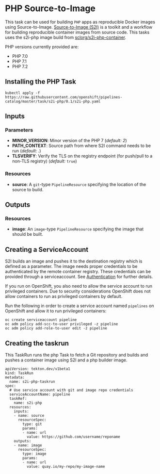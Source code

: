 # PHP Source-to-Image

This task can be used for building `PHP` apps as reproducible Docker 
images using Source-to-Image. [Source-to-Image (S2I)](https://github.com/openshift/source-to-image)
is a toolkit and a workflow for building reproducible container images
from source code. This tasks uses the s2i-php image build from [sclorg/s2i-php-container](https://github.com/sclorg/s2i-php-container).

PHP versions currently provided are:

- PHP 7.0
- PHP 7.1
- PHP 7.2

## Installing the PHP Task

```
kubectl apply -f https://raw.githubusercontent.com/openshift/pipelines-catalog/master/task/s2i-php/0.1/s2i-php.yaml
```

## Inputs

### Parameters

* **MINOR_VERSION**: Minor version of the PHP 7
  (_default: 2_)
* **PATH_CONTEXT**: Source path from where S2I command needs to be run
  (_default: ._)
* **TLSVERIFY**: Verify the TLS on the registry endpoint (for push/pull to a
  non-TLS registry) (_default:_ `true`)


### Resources

* **source**: A `git`-type `PipelineResource` specifying the location of the
  source to build.

## Outputs

### Resources

* **image**: An `image`-type `PipelineResource` specifying the image that should
  be built.

## Creating a ServiceAccount

S2I builds an image and pushes it to the destination registry which is
defined as a parameter. The image needs proper credentials to be 
authenticated by the remote container registry. These credentials can 
be provided through a serviceaccount. See [Authentication](https://github.com/tektoncd/pipeline/blob/master/docs/auth.md#basic-authentication-docker)
for further details.

If you run on OpenShift, you also need to allow the service
account to run privileged containers. Due to security considerations 
OpenShift does not allow containers to run as privileged containers 
by default.

Run the following in order to create a service account named
`pipelines` on OpenShift and allow it to run privileged containers:

```
oc create serviceaccount pipeline
oc adm policy add-scc-to-user privileged -z pipeline
oc adm policy add-role-to-user edit -z pipeline
```

## Creating the taskrun

This TaskRun runs the php Task to fetch a Git repository and builds and 
pushes a container image using S2I and a php builder image.

```
apiVersion: tekton.dev/v1beta1
kind: TaskRun
metadata:
  name: s2i-php-taskrun
spec:
  # Use service account with git and image repo credentials
  serviceAccountName: pipeline
  taskRef:
    name: s2i-php
  resources:
    inputs:
    - name: source
      resourceSpec:
        type: git
        params:
        - name: url
          value: https://github.com/username/reponame
    outputs:
    - name: image
      resourceSpec:
        type: image
        params:
        - name: url
          value: quay.io/my-repo/my-image-name
```